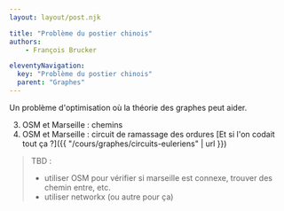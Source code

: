 ```yaml
---
layout: layout/post.njk

title: "Problème du postier chinois"
authors: 
    - François Brucker

eleventyNavigation:
  key: "Problème du postier chinois"
  parent: "Graphes"
---
```


<!-- début résumé -->

Un problème d'optimisation où la théorie des graphes peut aider.

<!-- fin résumé -->

3. OSM et Marseille : chemins
4. OSM et Marseille : circuit de ramassage des ordures [Et si l'on codait tout ça ?]({{ "/cours/graphes/circuits-euleriens" | url }})

> TBD :
>
> * utiliser OSM pour vérifier si marseille est connexe, trouver des chemin entre, etc.
> * utiliser networkx (ou autre pour ça)

